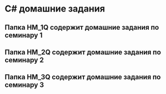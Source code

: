 # C# домашние задания 

## Папка **HM_1Q** содержит домашние задания по семинару 1
## Папка **HM_2Q** содержит домашние задания по семинару 2
## Папка **HM_3Q** содержит домашние задания по семинару 3